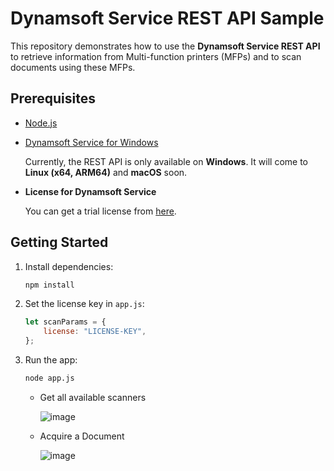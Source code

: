 # Dynamsoft Service REST API Sample
This repository demonstrates how to use the **Dynamsoft Service REST API** to retrieve information from Multi-function printers (MFPs) and to scan documents using these MFPs.

## Prerequisites
- [Node.js](https://nodejs.org/en/download)
- [Dynamsoft Service for Windows](https://www.dynamsoft.com/codepool/downloads/DynamsoftServiceSetup.msi)
    
    Currently, the REST API is only available on **Windows**. It will come to **Linux (x64, ARM64)** and **macOS** soon.
- **License for Dynamsoft Service**

    You can get a trial license from [here](https://www.dynamsoft.com/customer/license/trialLicense?product=dwt).

## Getting Started
1. Install dependencies:

    ```bash
    npm install
    ```

2. Set the license key in `app.js`:

    ```js
    let scanParams = {
        license: "LICENSE-KEY",
    };
    ```
3. Run the app:

    ```bash
    node app.js
    ```

   - Get all available scanners
   
     ![image](https://github.com/yushulx/dynamsoft-service-REST-API/assets/2202306/24fcb45d-1bea-45ba-9569-b9a2ef377b63)

   - Acquire a Document
     
     ![image](https://github.com/yushulx/dynamsoft-service-REST-API/assets/2202306/2688269d-4f05-4734-bf1c-7ba4e2638d66)


